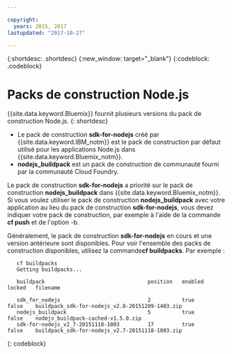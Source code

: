 ```yaml
---

copyright:
  years: 2015, 2017
lastupdated: "2017-10-27"

---
```


{:shortdesc: .shortdesc}
{:new_window: target="_blank"}
{:codeblock: .codeblock}

# Packs de construction Node.js

{{site.data.keyword.Bluemix}} fournit plusieurs versions du pack de construction Node.js.
{: shortdesc}

* Le pack de construction **sdk-for-nodejs** créé par {{site.data.keyword.IBM_notm}} est le pack de construction par défaut utilisé pour les applications Node.js dans {{site.data.keyword.Bluemix_notm}}.
* **nodejs_buildpack** est un pack de construction de communauté fourni par la communauté Cloud Foundry.

Le pack de construction **sdk-for-nodejs** a
priorité sur le pack de construction **nodejs_buildpack** dans {{site.data.keyword.Bluemix_notm}}. Si vous
voulez utiliser le pack de construction **nodejs_buildpack** avec votre application au lieu du pack de construction **sdk-for-nodejs**, vous devez indiquer votre pack de construction, par exemple à l'aide de la commande **cf push**
et de l'option -b.

Généralement, le pack de construction **sdk-for-nodejs** en cours et une version antérieure sont disponibles.  Pour voir l'ensemble des packs de construction disponibles, utilisez la commande**cf buildpacks**.  Par exemple :

```
   cf buildpacks
   Getting buildpacks...

   buildpack                                 position   enabled   locked   filename   

   sdk_for_nodejs                            2          true      false    buildpack_sdk-for-nodejs_v2.8-20151209-1403.zip
   nodejs_buildpack                          5          true      false    nodejs_buildpack-cached-v1.5.0.zip
   sdk-for-nodejs_v2_7-20151118-1003         17         true      false    buildpack_sdk-for-nodejs_v2.7-20151118-1003.zip
```
{: codeblock}
